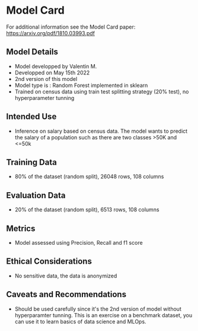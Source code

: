 # Model Card

For additional information see the Model Card paper: https://arxiv.org/pdf/1810.03993.pdf

## Model Details
- Model developped by Valentin M.
- Developped on May 15th 2022
- 2nd version of this model
- Model type is : Random Forest implemented in sklearn
- Trained on census data using train test splitting strategy (20% test), no hyperparameter tunning

## Intended Use
- Inference on salary based on census data. The model wants to predict the salary of a population such as there are two classes >50K and <=50k

## Training Data
- 80% of the dataset (random split), 26048 rows, 108 columns

## Evaluation Data
- 20% of the dataset (random split), 6513 rows, 108 columns

## Metrics
- Model assessed using Precision, Recall and f1 score

## Ethical Considerations
- No sensitive data, the data is anonymized

## Caveats and Recommendations
- Should be used carefully since it's the 2nd version of model without hyperparamter tunning. This is an exercise on a benchmark dataset, you can use it to learn basics of data science and MLOps.
